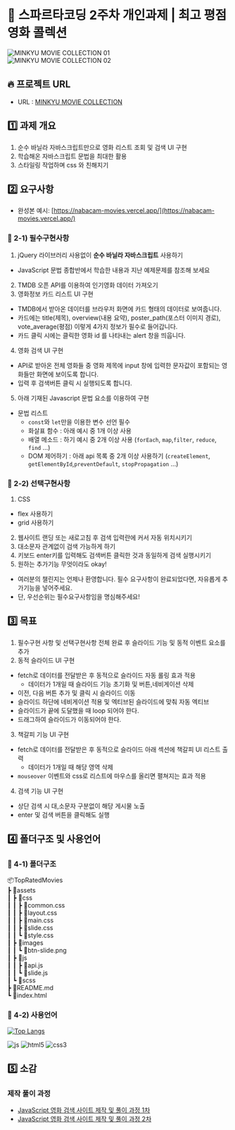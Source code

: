 # :ledger: 스파르타코딩 2주차 개인과제 | 최고 평점 영화 콜렉션

![MINKYU MOVIE COLLECTION 01](https://github.com/user-attachments/assets/10654426-d1ae-464b-b8a6-9f637a539d37)
<br/>
![MINKYU MOVIE COLLECTION 02](https://github.com/user-attachments/assets/c1e22b00-3047-4f74-8991-43a26a7a9c57)

## :fire: 프로젝트 URL
- URL : [MINKYU MOVIE COLLECTION](https://rarrit.github.io/TIL/Project/TopRatedMovies/)

## :one: 과제 개요
1. 순수 바닐라 자바스크립트만으로 영화 리스트 조회 및 검색 UI 구현
2. 학습해온 자바스크립트 문법을 최대한 활용
3. 스타일링 작업하며 css 와 친해지기

## :two: 요구사항
- 완성본 예시: [https://nabacam-movies.vercel.app/](https://nabacam-movies.vercel.app/)

### :pushpin: 2-1) 필수구현사항
1. jQuery 라이브러리 사용없이 **순수 바닐라 자바스크립트** 사용하기
  - JavaScript 문법 종합반에서 학습한 내용과 지난 예제문제를 참조해 보세요
2. TMDB 오픈 API를 이용하여 인기영화 데이터 가져오기
3. 영화정보 카드 리스트 UI 구현
  - TMDB에서 받아온 데이터를 브라우저 화면에 카드 형태의 데이터로 보여줍니다.
  - 카드에는 title(제목), overview(내용 요약), poster_path(포스터 이미지 경로), vote_average(평점) 이렇게 4가지 정보가 필수로 들어갑니다.
  - 카드 클릭 시에는 클릭한 영화 id 를 나타내는 alert 창을 띄웁니다.
4. 영화 검색 UI 구현
  - API로 받아온 전체 영화들 중 영화 제목에 input 창에 입력한 문자값이 포함되는 영화들만 화면에 보이도록 합니다.
  - 입력 후 검색버튼 클릭 시 실행되도록 합니다.
5. 아래 기재된 Javascript 문법 요소를 이용하여 구현
  - 문법 리스트
    - `const`와 `let`만을 이용한 변수 선언 필수
    - 화살표 함수 : 아래 예시 중 1개 이상 사용 
    - 배열 메소드 : 하기 예시 중 2개 이상 사용 (`forEach`, `map`,`filter`, `reduce`, `find` ...)
    - DOM 제어하기 : 아래 api 목록 중 2개 이상 사용하기 (`createElement`, `getElementById`,`preventDefault`, `stopPropagation` ...)

### :pushpin: 2-2) 선택구현사항
1. CSS
  - flex 사용하기
  - grid 사용하기
2. 웹사이트 랜딩 또는 새로고침 후 검색 입력란에 커서 자동 위치시키기
3. 대소문자 관계없이 검색 가능하게 하기
4. 키보드 enter키를 입력해도 검색버튼 클릭한 것과 동일하게 검색 실행시키기
5. 원하는 추가기능 무엇이라도 okay!
  - 여러분의 챌린지는 언제나 환영합니다. 필수 요구사항이 완료되었다면, 자유롭게 추가기능을 넣어주세요.
  - 단, 우선순위는 필수요구사항임을 명심해주세요!


## :three: 목표
1. 필수구현 사항 및 선택구현사항 전체 완료 후 슬라이드 기능 및 동적 이벤트 요소를 추가
2. 동적 슬라이드 UI 구현 
  - fetch로 데이터를 전달받은 후 동적으로 슬라이드 자동 롤링 효과 적용
    - 데이터가 1개일 때 슬라이드 기능 초기화 및 버튼,네비게이션 삭제
  - 이전, 다음 버튼 추가 및 클릭 시 슬라이드 이동
  - 슬라이드 하단에 네비게이션 적용 및 엑티브된 슬라이드에 맞춰 자동 엑티브
  - 슬라이드가 끝에 도달했을 때 loop 되어야 한다.
  - 드래그하여 슬라이드가 이동되어야 한다.
3. 책갈피 기능 UI 구현
  - fetch로 데이터를 전달받은 후 동적으로 슬라이드 아래 섹션에 책갈피 UI 리스트 출력
    - 데이터가 1개일 때 해당 영역 삭제
  - `mouseover` 이벤트와 css로 리스트에 마우스를 올리면 펼쳐지는 효과 적용
4. 검색 기능 UI 구현
  - 상단 검색 시 대,소문자 구분없이 해당 게시물 노출 
  - enter 및 검색 버튼을 클릭해도 실행

## :four: 폴더구조 및 사용언어

### :pushpin: 4-1) 폴더구조
📦TopRatedMovies<br/>
 ┣ 📂assets<br/>
 ┃ ┣ 📂css<br/>
 ┃ ┃ ┣ 📜common.css<br/>
 ┃ ┃ ┣ 📜layout.css<br/>
 ┃ ┃ ┣ 📜main.css<br/>
 ┃ ┃ ┣ 📜slide.css<br/>
 ┃ ┃ ┗ 📜style.css<br/>
 ┃ ┣ 📂images<br/>
 ┃ ┃ ┗ 📜btn-slide.png<br/>
 ┃ ┣ 📂js<br/>
 ┃ ┃ ┣ 📜api.js<br/>
 ┃ ┃ ┗ 📜slide.js<br/>
 ┃ ┗ 📂scss<br/>
 ┣ 📜README.md<br/>
 ┗ 📜index.html

### :pushpin: 4-2) 사용언어
[![Top Langs](https://github-readme-stats.vercel.app/api/top-langs/?username=rarrit)](https://github.com/anuraghazra/github-readme-stats)

![js](https://img.shields.io/badge/CSS3-1572B6?style=for-the-badge&logo=css3&logoColor=white) ![html5](https://img.shields.io/badge/HTML5-E34F26?style=for-the-badge&logo=html5&logoColor=white) ![css3](https://img.shields.io/badge/CSS-239120?&style=for-the-badge&logo=css3&logoColor=white)

## :five: 소감

### 제작 풀이 과정
- [JavaScript 영화 검색 사이트 제작 및 풀이 과정 1차](https://rarrit.github.io/til/js/movie-correction/)
- [JavaScript 영화 검색 사이트 제작 및 풀이 과정 2차](https://rarrit.github.io/til/js/movie-correction02/)